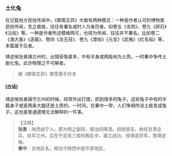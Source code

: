 <script type="text/javascript">
    var head = document.getElementsByTagName('head')[0];
    cssURL = '/public/liao.css';
    linkTag = document.createElement('link');
    linkTag.href = cssURL;
    linkTag.setAttribute('type','text/css');
    linkTag.setAttribute('rel','stylesheet');
    head.appendChild(linkTag);
</script>
### 土化兔

在记载地方民俗传闻中，《聊斋志异》大致有两种模式：一种是作者认可的博物类民俗传闻，言之凿凿，往往有署名或时人为亲历者。如卷五《龙肉》、卷九《研石》《沅俗》等。一种是作者所述模棱两可，也视为传闻，往往并不署名。比如卷二《海大鱼》《造畜》、卷四《龙无目》、卷九《澂俗》《元宝》《武夷》《红毛毡》等，本篇属于后者。

靖逆侯张勇镇兰州时，出猎获兔甚多，中有半身或两股尚为土质。一时秦中争传土能化兔。此亦物理之不可解者。

</section>

> 据《聊斋志异》铸雪斋手抄本

#### [白话]
<aside>

靖逆侯张勇镇守兰州的时候，经常外出打猎，抓到很多的兔子。这些兔子中有的半截身子或是两条大腿还是土质的。一时间，在秦中一带，人们争相传说土能变成兔子。这也是普通道理无法解释的一件事。

</aside>

> 【注释】  
<b>张勇</b>：陕西成宁人。原为明之副将，顺治间降清。初授游击，继任甘肃总兵，驻军兰州。后在乎定吴三桂的叛乱中，屡立战功，授靖逆将军，晋靖逆侯。  
<b>秦中</b>：古地区名，相当今陕西中部平原地区。  
